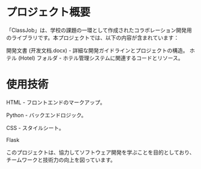 # プロジェクト概要

「ClassJob」は、学校の課題の一環として作成されたコラボレーション開発用のライブラリです。本プロジェクトでは、以下の内容が含まれています：


開発文書 (开发文档.docx) - 詳細な開発ガイドラインとプロジェクトの構造。
ホテル (Hotel) フォルダ - ホテル管理システムに関連するコードとリソース。

# 使用技術

HTML - フロントエンドのマークアップ。

Python - バックエンドロジック。

CSS - スタイルシート。

Flask

このプロジェクトは、協力してソフトウェア開発を学ぶことを目的としており、チームワークと技術力の向上を図っています。
